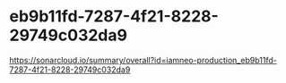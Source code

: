 # eb9b11fd-7287-4f21-8228-29749c032da9
https://sonarcloud.io/summary/overall?id=iamneo-production_eb9b11fd-7287-4f21-8228-29749c032da9

